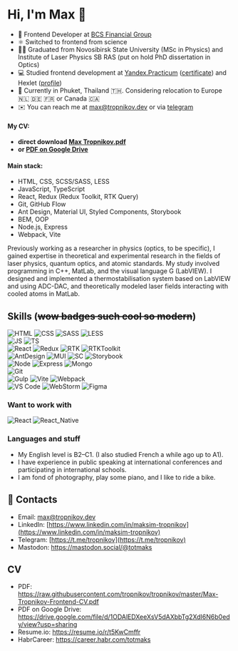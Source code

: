 # Hi, I'm Max 👋 

- 🏢 Frontend Developer at [BCS Financial Group](https://bcs.ru/)
- ⚛️ Switched to frontend from science
- 👨‍🎓 Graduated from Novosibirsk State University (MSc in Physics) and Institute of Laser Physics SB RAS (put on hold PhD dissertation in Optics)
- 💻 Studied frontend development at [Yandex.Practicum](https://practicum.yandex.ru) ([certificate](https://drive.google.com/file/d/19rSLjjJNna8xR8Aznn1LoTYo3l0qbnvY/view?usp=share_link)) and Hexlet ([profile](https://ru.hexlet.io/u/totmaks))
- 📍 Currently in Phuket, Thailand 🇹🇭. Considering relocation to Europe 🇳🇱 🇩🇪 🇫🇷 or Canada 🇨🇦
- ✉️ You can reach me at [max@tropnikov.dev](mailto:max@tropnikov.dev) or via [telegram](https://t.me/tropnikov)

#### My CV:
- **direct download [Max Tropnikov.pdf](https://raw.githubusercontent.com/tropnikov/tropnikov/master/Max-Tropnikov-Frontend-CV.pdf)**
- **or [PDF on Google Drive](https://drive.google.com/file/d/1ODAlEDXeeXsV5dAXbbTg2XdI6N6b0edy/view?usp=sharing)**


<!-- Interested both in front-end and full-stack development in JavaScript/TypeScript. -->

#### Main stack:
- HTML, CSS, SCSS/SASS, LESS  
- JavaScript, TypeScript  
- React, Redux (Redux Toolkit, RTK Query)  
- Git, GitHub Flow 
- Ant Design, Material UI, Styled Components, Storybook  
- BEM, OOP  
- Node.js, Express  
- Webpack, Vite  

Previously working as a researcher in physics (optics, to be specific), I gained expertise in theoretical and experimental research in the fields of laser physics, quantum optics, and atomic standards. My study involved programming in C++, MatLab, and the visual language G (LabVIEW). I designed and implemented a thermostabilisation system based on LabVIEW and using ADC-DAC, and theoretically modeled laser fields interacting with cooled atoms in MatLab.

## Skills (~~wow badges such cool so modern~~)

![HTML](https://img.shields.io/badge/HTML5-E34F26?style=for-the-badge&logo=html5&logoColor=white)
![CSS](https://img.shields.io/badge/CSS3-1572B6?style=for-the-badge&logo=css3&logoColor=white)
![SASS](https://img.shields.io/badge/Sass-CC6699?style=for-the-badge&logo=sass&logoColor=white)
![LESS](https://img.shields.io/badge/-LESS-1d375d?style=for-the-badge&logo=LESS)  
![JS](https://img.shields.io/badge/JavaScript-323330?style=for-the-badge&logo=javascript&logoColor=F7DF1E) 
![TS](https://img.shields.io/badge/TypeScript-007ACC?style=for-the-badge&logo=typescript&logoColor=white)  
![React](https://img.shields.io/badge/React-20232A?style=for-the-badge&logo=react&logoColor=61DAFB)
![Redux](https://img.shields.io/badge/Redux-593D88?style=for-the-badge&logo=redux&logoColor=white)
![RTK](https://img.shields.io/badge/Redux_Toolkit-593D88?style=for-the-badge&logo=redux&logoColor=white)
![RTKToolkit](https://img.shields.io/badge/RTK_Query-593D88?style=for-the-badge&logo=redux&logoColor=white)  
![AntDesign](https://img.shields.io/badge/Ant%20Design-1890FF?style=for-the-badge&logo=antdesign&logoColor=white)
![MUI](https://img.shields.io/badge/Material%20UI-007FFF?style=for-the-badge&logo=mui&logoColor=white)
![SC](https://img.shields.io/badge/styled--components-DB7093?style=for-the-badge&logo=styled-components&logoColor=white)
![Storybook](https://img.shields.io/badge/storybook-FF4785?style=for-the-badge&logo=storybook&logoColor=white)  
![Node](https://img.shields.io/badge/Node%20js-339933?style=for-the-badge&logo=nodedotjs&logoColor=white)
![Express](https://img.shields.io/badge/Express-000000?style=for-the-badge&logo=express&logoColor=white)
![Mongo](https://img.shields.io/badge/MongoDB-4EA94B?style=for-the-badge&logo=mongodb&logoColor=white)  
![Git](https://img.shields.io/badge/GIT-E44C30?style=for-the-badge&logo=git&logoColor=white)  
![Gulp](https://img.shields.io/badge/Gulp-CF4647?style=for-the-badge&logo=gulp&logoColor=white)
![Vite](https://img.shields.io/badge/Vite-B73BFE?style=for-the-badge&logo=vite&logoColor=FFD62E)
![Webpack](https://img.shields.io/badge/Webpack-8DD6F9?style=for-the-badge&logo=Webpack&logoColor=white)  
![VS Code](https://img.shields.io/badge/VSCode-0078D4?style=for-the-badge&logo=visual%20studio%20code&logoColor=white)
![WebStorm](https://img.shields.io/badge/WebStorm-000000?style=for-the-badge&logo=WebStorm&logoColor=white)
![Figma](https://img.shields.io/badge/Figma-F24E1E?style=for-the-badge&logo=figma&logoColor=white)
<!-- ![OOP](https://img.shields.io/badge/-OOP-20232A?style=for-the-badge&logo=OOP) -->
<!-- ![BEM](https://img.shields.io/badge/-BEM-20232A?style=for-the-badge&logo=BEM) -->

### Want to work with  

![React](https://img.shields.io/badge/React-20232A?style=for-the-badge&logo=react&logoColor=61DAFB)
![React_Native](https://img.shields.io/badge/React_Native-20232A?style=for-the-badge&logo=react&logoColor=61DAFB)
<!-- 
![NestJS](https://img.shields.io/badge/nestjs-E0234E?style=for-the-badge&logo=nestjs&logoColor=white)
![NestJS](https://img.shields.io/badge/fastify-202020?style=for-the-badge&logo=fastify&logoColor=white) -->

### Languages and stuff
- My English level is B2–C1. (I also studied French a while ago up to A1).
- I have experience in public speaking at international conferences and participating in international schools.
- I am fond of photography, play some piano, and I like to ride a bike.

## 🤝 Contacts
- Email: [max@tropnikov.dev](mailto:max@tropnikov.dev)
- LinkedIn: [https://www.linkedin.com/in/maksim-tropnikov](https://www.linkedin.com/in/maksim-tropnikov)
- Telegram: [https://t.me/tropnikov](https://t.me/tropnikov)  
- Mastodon: <a rel="me" href="https://mastodon.social/@totmaks">https://mastodon.social/@totmaks</a>
<!-- <a rel="me" href="https://mastodon.social/@totmaks">Mastodon</a> -->


## CV
* PDF: https://raw.githubusercontent.com/tropnikov/tropnikov/master/Max-Tropnikov-Frontend-CV.pdf
* PDF on Google Drive: https://drive.google.com/file/d/1ODAlEDXeeXsV5dAXbbTg2XdI6N6b0edy/view?usp=sharing
* Resume.io: https://resume.io/r/t5KwCmffr
* HabrCareer: https://career.habr.com/totmaks
<!-- HeadHunter: https://novosibirsk.hh.ru/resume/9803f6c3ff07f93bae0039ed1f4a7351586950 -->
<!-- * HeadHunter: https://novosibirsk.hh.ru/resume/a2b52938ff09aca2760039ed1f394a366b664d -->

<!-- 
## Statistics  

<div>
<a href="https://github-readme-stats-git-master-makstropnikov.vercel.app/api?username=tropnikov&count_private=true&show_icons=true&hide=contribs,issues">
<img align="left" height="130px" style="margin-right: 5px" src="https://github-readme-stats-git-master-makstropnikov.vercel.app/api?username=tropnikov&count_private=true&show_icons=true&hide=contribs,issues">
</a>
<a href="https://github-readme-stats-git-master-makstropnikov.vercel.app/api/top-langs/?username=tropnikov&layout=compact">
<img align="left" height="130px" src="https://github-readme-stats-git-master-makstropnikov.vercel.app/api/top-langs/?username=tropnikov&layout=compact"/>
</a>
</div>   -->

<!--
[![Tropnikov GitHub stats](https://github-readme-stats.vercel.app/api?username=tropnikov&count_private=true&show_icons=true&hide=contribs,issues)
](https://github-readme-stats.vercel.app/api?username=tropnikov&count_private=true&show_icons=true)  

[![Top Langs](https://github-readme-stats.vercel.app/api/top-langs/?username=tropnikov&layout=compact)](https://github-readme-stats.vercel.app/api/top-langs/?username=tropnikov)  
-->  
  
<!-- ![Codewars](https://www.codewars.com/users/tropnikov/badges/large) -->

<!--
![Metrics](https://metrics.lecoq.io/tropnikov?template=classic&base.indepth=true&base.header=0&base.metadata=0&base=header%2C%20activity%2C%20community%2C%20repositories%2C%20metadata&base.indepth=true&base.hireable=false&base.skip=false&config.timezone=Europe%2FIstanbul)
-->


<!--
**tropnikov/tropnikov** is a ✨ _special_ ✨ repository because its `README.md` (this file) appears on your GitHub profile.

Here are some ideas to get you started:

- 🔭 I’m currently working on ...
- 🌱 I’m currently learning ...
- 👯 I’m looking to collaborate on ...
- 🤔 I’m looking for help with ...
- 💬 Ask me about ...
- 📫 How to reach me: ...
- 😄 Pronouns: ...
- ⚡ Fun fact: ...
-->



